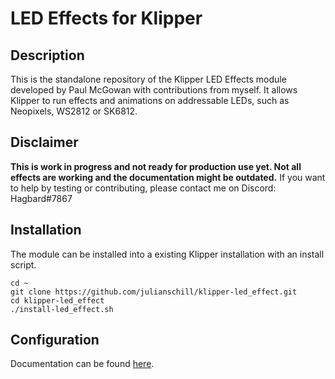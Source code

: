 # LED Effects for Klipper

## Description

This is the standalone repository of the Klipper LED Effects module developed by Paul McGowan with contributions from myself.
It allows Klipper to run effects and animations on addressable LEDs, such as Neopixels, WS2812 or SK6812.

## Disclaimer
**This is work in progress and not ready for production use yet. Not all effects are working and the documentation might be outdated.**
If you want to help by testing or contributing, please contact me on Discord: Hagbard#7867

## Installation

The module can be installed into a existing Klipper installation with an install script. 

    cd ~
    git clone https://github.com/julianschill/klipper-led_effect.git
    cd klipper-led_effect
    ./install-led_effect.sh

## Configuration

Documentation can be found [here](docs/LED_Effect.md).

